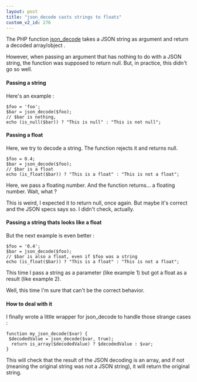```yaml
---
layout: post
title: "json_decode casts strings to floats"
custom_v2_id: 276
---
```


<p>The PHP function <a href="http://fr.php.net/manual/en/function.json-decode.php">json_decode</a> takes a JSON string as argument and return a decoded array/object .</p>
<p>However, when passing an argument that has nothing to do with a JSON string, the function was supposed to return null. But, in practice, this didn't go so well.</p>
<h4>Passing a string</h4>
<p>Here's an example :</p>
<pre><code lang="php">$foo = 'foo';<br />$bar = json_decode($foo);<br />// $bar is nothing,<br />echo (is_null($bar)) ? "This is null" : "This is not null";</code></pre>
<h4>Passing a float</h4>
<p>Here, we try to decode a string. The function rejects it and returns null.</p>
<pre><code lang="php">$foo = 0.4;<br />$bar = json_decode($foo);<br />// $bar is a float<br />echo (is_float($bar)) ? "This is a float" : "This is not a float";</code></pre>
<p>Here, we pass a floating number. And the function returns... a floating number. Wait, what ?</p>
<p>This is weird, I expected it to return null, once again. But maybe it's correct and the JSON specs says so. I didn't check, actually.</p>
<h4>Passing a string thats looks like a float</h4>
<p>But the next example is even better :</p>
<pre><code lang="php">$foo = '0.4';<br />$bar = json_decode($foo);<br />// $bar is also a float, even if $foo was a string<br />echo (is_float($bar)) ? "This is a float" : "This is not a float";</code></pre>
<p>This time I pass a string as a parameter (like example 1) but got a float as a result (like example 2).</p>
<p>Well, this time I'm sure that can't be the correct behavior.</p>
<h4>How to deal with it</h4>
<p>I finally wrote a little wrapper for json_decode to handle those strange cases :</p>
<pre><code lang="php">function my_json_decode($var) {<br />	$decodedValue = json_decode($var, true);<br />	return is_array($decodedValue) ? $decodedValue : $var;<br />}</code></pre>
<p>This will check that the result of the JSON decoding is an array, and if not (meaning the original string was not a JSON string), it will return the original string.</p>